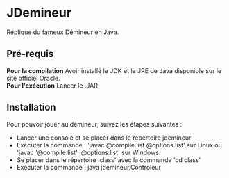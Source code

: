 # JDemineur
Réplique du fameux Démineur en Java.

## Pré-requis
**Pour la compilation** Avoir installé le JDK et le JRE de Java disponible sur le site officiel Oracle.  
**Pour l'exécution** Lancer le .JAR

## Installation
Pour pouvoir jouer au démineur, suivez les étapes suivantes :
- Lancer une console et se placer dans le répertoire jdemineur
- Exécuter la commande : 'javac @compile.list @options.list' sur Linux ou 'javac '@compile.list' '@options.list' sur Windows
- Se placer dans le répertoire 'class' avec la commande 'cd class'
- Exécuter la commande : java jdemineur.Controleur

